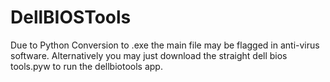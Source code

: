 # DellBIOSTools
Due to Python Conversion to .exe the main file may be flagged in anti-virus software. 
Alternatively you may just download the straight dell bios tools.pyw to run the dellbiotools app.
